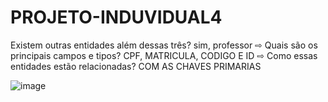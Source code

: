 # PROJETO-INDUVIDUAL4
Existem outras entidades além dessas três?
sim, professor
⇨ Quais são os principais campos e tipos?
CPF, MATRICULA, CODIGO E ID
⇨ Como essas entidades estão relacionadas?
COM AS CHAVES PRIMARIAS


![image](https://user-images.githubusercontent.com/99221907/225476207-7c4b90c0-2706-43a7-bcd0-80b15d6434a2.png)
